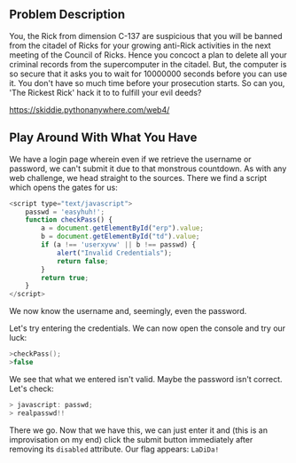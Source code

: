 ## Problem Description

You, the Rick from dimension C-137 are suspicious that you will be banned from the citadel of Ricks for your growing anti-Rick activities in the next meeting of the Council of Ricks. Hence you concoct a plan to delete all your criminal records from the supercomputer in the citadel. But, the computer is so secure that it asks you to wait for 10000000 seconds before you can use it. You don't have so much time before your prosecution starts. So can you, 'The Rickest Rick' hack it to to fulfill your evil deeds?

https://skiddie.pythonanywhere.com/web4/

## Play Around With What You Have

We have a login page wherein even if we retrieve the username or password, we can't submit it due to that monstrous countdown.
As with any web challenge, we head straight to the sources. There we find a script which opens the gates for us:

```javascript
<script type="text/javascript">
	passwd = 'easyhuh!';
	function checkPass() {
		a = document.getElementById("erp").value;
		b = document.getElementById("td").value;
		if (a !== 'userxyvw' || b !== passwd) {
			alert("Invalid Credentials");
			return false;
		}
		return true;
	}
</script>
```

We now know the username and, seemingly, even the password. 

Let's try entering the credentials. We can now open the console and try our luck:

```C
>checkPass();
>false
```

We see that what we entered isn't valid. 
Maybe the password isn't correct. Let's check:

```C
> javascript: passwd;
> realpasswd!!
```

There we go. 
Now that we have this, we can just enter it and (this is an improvisation on my end) click the submit button immediately after removing its `disabled` attribute.
Our flag appears: `LaDiDa!`

